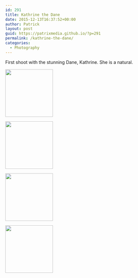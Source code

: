 ```yaml
---
id: 291
title: Kathrine the Dane
date: 2015-12-13T16:37:52+00:00
author: Patrick
layout: post
guid: https://patrixmedia.github.io/?p=291
permalink: /kathrine-the-dane/
categories:
  - Photography
---
```

First shoot with the stunning Dane, Kathrine. She is a natural.

<div id='gallery-18' class='gallery galleryid-291 gallery-columns-4 gallery-size-thumbnail'>
  <dl class='gallery-item'>
    <dt class='gallery-icon portrait'>
      <a href='https://patrixmedia.github.io/wp-content/uploads/2015/12/Kathrine-7.jpg'><img width="150" height="150" src="https://patrixmedia.github.io/wp-content/uploads/2015/12/Kathrine-7-150x150.jpg" class="attachment-thumbnail size-thumbnail" alt="" srcset="https://patrixmedia.github.io/wp-content/uploads/2015/12/Kathrine-7-150x150.jpg 150w, https://patrixmedia.github.io/wp-content/uploads/2015/12/Kathrine-7-180x180.jpg 180w, https://patrixmedia.github.io/wp-content/uploads/2015/12/Kathrine-7-300x300.jpg 300w" sizes="(max-width: 150px) 100vw, 150px" /></a>
    </dt>
  </dl>
  
  <dl class='gallery-item'>
    <dt class='gallery-icon portrait'>
      <a href='https://patrixmedia.github.io/wp-content/uploads/2015/12/BlueEyes.jpg'><img width="150" height="150" src="https://patrixmedia.github.io/wp-content/uploads/2015/12/BlueEyes-150x150.jpg" class="attachment-thumbnail size-thumbnail" alt="" srcset="https://patrixmedia.github.io/wp-content/uploads/2015/12/BlueEyes-150x150.jpg 150w, https://patrixmedia.github.io/wp-content/uploads/2015/12/BlueEyes-180x180.jpg 180w, https://patrixmedia.github.io/wp-content/uploads/2015/12/BlueEyes-300x300.jpg 300w" sizes="(max-width: 150px) 100vw, 150px" /></a>
    </dt>
  </dl>
  
  <dl class='gallery-item'>
    <dt class='gallery-icon landscape'>
      <a href='https://patrixmedia.github.io/wp-content/uploads/2015/12/Kathrine-22.jpg'><img width="150" height="150" src="https://patrixmedia.github.io/wp-content/uploads/2015/12/Kathrine-22-150x150.jpg" class="attachment-thumbnail size-thumbnail" alt="" srcset="https://patrixmedia.github.io/wp-content/uploads/2015/12/Kathrine-22-150x150.jpg 150w, https://patrixmedia.github.io/wp-content/uploads/2015/12/Kathrine-22-180x180.jpg 180w, https://patrixmedia.github.io/wp-content/uploads/2015/12/Kathrine-22-300x300.jpg 300w" sizes="(max-width: 150px) 100vw, 150px" /></a>
    </dt>
  </dl>
  
  <dl class='gallery-item'>
    <dt class='gallery-icon portrait'>
      <a href='https://patrixmedia.github.io/wp-content/uploads/2015/12/Kathrine-a.jpg'><img width="150" height="150" src="https://patrixmedia.github.io/wp-content/uploads/2015/12/Kathrine-a-150x150.jpg" class="attachment-thumbnail size-thumbnail" alt="" srcset="https://patrixmedia.github.io/wp-content/uploads/2015/12/Kathrine-a-150x150.jpg 150w, https://patrixmedia.github.io/wp-content/uploads/2015/12/Kathrine-a-180x180.jpg 180w, https://patrixmedia.github.io/wp-content/uploads/2015/12/Kathrine-a-300x300.jpg 300w" sizes="(max-width: 150px) 100vw, 150px" /></a>
    </dt>
  </dl>
  
  <br style="clear: both" />
</div>